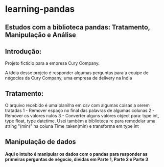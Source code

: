 # learning-pandas
## Estudos com a biblioteca pandas: Tratamento, Manipulação e Análise 

## Introdução:
Projeto fictício para a empresa Cury Company.

A ideia desse projeto é responder algumas perguntas para a equipe de négocios da Cury Company, uma empresa de delivery na India 

## Tratamento: 
O arquivo recebido é uma planilha em csv com algumas coisas a serem tratadas 
1 - Remover espaço no final das palavras de algumas colunas
2 - Remover os valores nulos
3 - Converter alguns valores object para: type int, type float, type datetime.
Usei também a biblioteca re para remodelar uma string "(min)" na coluna Time_taken(min) e transforma em type int


## Manipulação de dados 
#### Aqui o intuito é manipular os dados com o pandas para responder as primeiras perguntas de négocio, dividas em Parte 1, Parte 2 e Parte 3 


